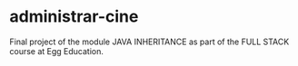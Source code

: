 # administrar-cine
Final project of the module JAVA INHERITANCE as part of the FULL STACK course at Egg Education.
